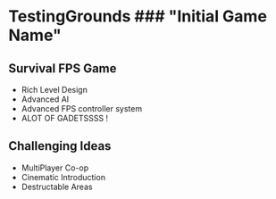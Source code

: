 # TestingGrounds ### "Initial Game Name"
## Survival FPS Game

* Rich Level Design
* Advanced AI
* Advanced FPS controller system
* ALOT OF GADETSSSS !

## Challenging Ideas

* MultiPlayer Co-op
* Cinematic Introduction
* Destructable Areas 

